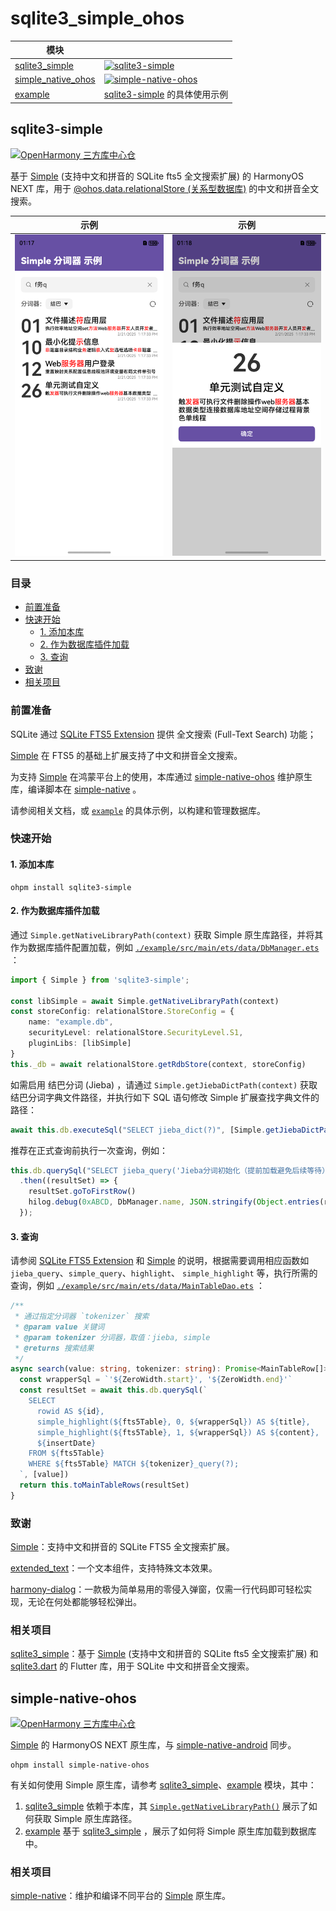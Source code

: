 # sqlite3_simple_ohos

| 模块                                         |                                                                                                                                                                                                                                                                                                                                        |
|--------------------------------------------|----------------------------------------------------------------------------------------------------------------------------------------------------------------------------------------------------------------------------------------------------------------------------------------------------------------------------------------|
| [sqlite3_simple](./sqlite3_simple)         | [![sqlite3-simple](https://img.shields.io/badge/dynamic/json?label=sqlite3-simple&style=for-the-badge&logo=harmonyos&url=https%3A%2F%2Fohpm.openharmony.cn%2Fohpmweb%2Fregistry%2Foh-package%2Fopenapi%2Fv1%2Fdetail%2Fsqlite3-simple&query=%24.body.version)](https://ohpm.openharmony.cn/#/cn/detail/sqlite3-simple)                 |
| [simple_native_ohos](./simple_native_ohos) | [![simple-native-ohos](https://img.shields.io/badge/dynamic/json?label=simple-native-ohos&style=for-the-badge&logo=harmonyos&url=https%3A%2F%2Fohpm.openharmony.cn%2Fohpmweb%2Fregistry%2Foh-package%2Fopenapi%2Fv1%2Fdetail%2Fsimple-native-ohos&query=%24.body.version)](https://ohpm.openharmony.cn/#/cn/detail/simple-native-ohos) | 
| [example](./example)                       | [sqlite3-simple](https://ohpm.openharmony.cn/#/cn/detail/sqlite3-simple) 的具体使用示例                                                                                                                                                                                                                                                       |

<!-- HEADER -->

## sqlite3-simple

[![OpenHarmony 三方库中心仓](https://img.shields.io/badge/dynamic/json?label=OpenHarmony%20%E4%B8%89%E6%96%B9%E5%BA%93%E4%B8%AD%E5%BF%83%E4%BB%93&style=for-the-badge&logo=harmonyos&url=https%3A%2F%2Fohpm.openharmony.cn%2Fohpmweb%2Fregistry%2Foh-package%2Fopenapi%2Fv1%2Fdetail%2Fsqlite3-simple&query=%24.body.version)](https://ohpm.openharmony.cn/#/cn/detail/sqlite3-simple)

基于 [Simple](https://github.com/wangfenjin/simple) (支持中文和拼音的 SQLite fts5 全文搜索扩展) 的 HarmonyOS NEXT 库，用于 [@ohos.data.relationalStore (关系型数据库)](https://developer.huawei.com/consumer/cn/doc/harmonyos-references-V5/js-apis-data-relationalstore-V5?catalogVersion=V5) 的中文和拼音全文搜索。

| 示例                                        | 示例                                        |
|-------------------------------------------|-------------------------------------------|
| ![1.png](./sqlite3_simple/example/1.png) | ![2.png](./sqlite3_simple/example/2.png) |

### 目录

- [前置准备](#前置准备)
- [快速开始](#快速开始)
  - [1. 添加本库](#1-添加本库)
  - [2. 作为数据库插件加载](#2-作为数据库插件加载)
  - [3. 查询](#3-查询)
- [致谢](#致谢)
- [相关项目](#相关项目)

### 前置准备

SQLite 通过 [SQLite FTS5 Extension](https://sqlite.org/fts5.html) 提供 全文搜索 (Full-Text Search) 功能；

[Simple](https://github.com/wangfenjin/simple) 在 FTS5 的基础上扩展支持了中文和拼音全文搜索。

为支持 [Simple](https://github.com/wangfenjin/simple) 在鸿蒙平台上的使用，本库通过 [simple-native-ohos](./simple_native_ohos) 维护原生库，编译脚本在 [simple-native](https://github.com/SageMik/sqlite3_simple/tree/simple-native) 。

请参阅相关文档，或 [`example`](./example) 的具体示例，以构建和管理数据库。

### 快速开始

#### 1. 添加本库

```shell
ohpm install sqlite3-simple
```

#### 2. 作为数据库插件加载

通过 `Simple.getNativeLibraryPath(context)` 获取 Simple 原生库路径，并将其作为数据库插件配置加载，例如 [`./example/src/main/ets/data/DbManager.ets`](./example/src/main/ets/data/DbManager.ets) ：

```typescript
import { Simple } from 'sqlite3-simple';

const libSimple = await Simple.getNativeLibraryPath(context)
const storeConfig: relationalStore.StoreConfig = {
    name: "example.db",
    securityLevel: relationalStore.SecurityLevel.S1,
    pluginLibs: [libSimple]
}
this._db = await relationalStore.getRdbStore(context, storeConfig)
```

如需启用 结巴分词 (Jieba) ，请通过 `Simple.getJiebaDictPath(context)` 获取结巴分词字典文件路径，并执行如下 SQL 语句修改 Simple 扩展查找字典文件的路径：

```typescript
await this.db.executeSql("SELECT jieba_dict(?)", [Simple.getJiebaDictPath(context)])
```

推荐在正式查询前执行一次查询，例如：

```typescript
this.db.querySql("SELECT jieba_query('Jieba分词初始化（提前加载避免后续等待）')")
  .then((resultSet) => {
    resultSet.goToFirstRow()
    hilog.debug(0xABCD, DbManager.name, JSON.stringify(Object.entries(resultSet.getRow())))
  });
```

#### 3. 查询

请参阅 [SQLite FTS5 Extension](https://sqlite.org/fts5.html) 和 [Simple](https://github.com/wangfenjin/simple) 的说明，根据需要调用相应函数如 `jieba_query`、`simple_query`、`highlight`、  `simple_highlight` 等，执行所需的查询，例如 [`./example/src/main/ets/data/MainTableDao.ets`](./example/src/main/ets/data/MainTableDao.ets) ：

```typescript
/**
 * 通过指定分词器 `tokenizer` 搜索
 * @param value 关键词
 * @param tokenizer 分词器，取值：jieba, simple
 * @returns 搜索结果
 */
async search(value: string, tokenizer: string): Promise<MainTableRow[]> {
  const wrapperSql = `'${ZeroWidth.start}', '${ZeroWidth.end}'`
  const resultSet = await this.db.querySql(`
    SELECT
      rowid AS ${id},
      simple_highlight(${fts5Table}, 0, ${wrapperSql}) AS ${title},
      simple_highlight(${fts5Table}, 1, ${wrapperSql}) AS ${content},
      ${insertDate}
    FROM ${fts5Table}
    WHERE ${fts5Table} MATCH ${tokenizer}_query(?);
  `, [value])
  return this.toMainTableRows(resultSet)
}
```

### 致谢

[Simple](https://github.com/wangfenjin/simple)：支持中文和拼音的 SQLite FTS5 全文搜索扩展。

[extended_text](https://github.com/HarmonyCandies/extended_text)：一个文本组件，支持特殊文本效果。

[harmony-dialog](https://gitee.com/tongyuyan/harmony-utils/tree/master/harmony_dialog)：一款极为简单易用的零侵入弹窗，仅需一行代码即可轻松实现，无论在何处都能够轻松弹出。

### 相关项目

[sqlite3_simple](https://github.com/SageMik/sqlite3_simple)：基于 [Simple](https://github.com/wangfenjin/simple) (支持中文和拼音的 SQLite fts5 全文搜索扩展) 和 [sqlite3.dart](https://github.com/simolus3/sqlite3.dart) 的 Flutter 库，用于 SQLite 中文和拼音全文搜索。

## simple-native-ohos

[![OpenHarmony 三方库中心仓](https://img.shields.io/badge/dynamic/json?label=OpenHarmony%20%E4%B8%89%E6%96%B9%E5%BA%93%E4%B8%AD%E5%BF%83%E4%BB%93&style=for-the-badge&logo=harmonyos&url=https%3A%2F%2Fohpm.openharmony.cn%2Fohpmweb%2Fregistry%2Foh-package%2Fopenapi%2Fv1%2Fdetail%2Fsimple-native-ohos&query=%24.body.version)](https://ohpm.openharmony.cn/#/cn/detail/simple-native-ohos)

[Simple](https://github.com/wangfenjin/simple) 的 HarmonyOS NEXT 原生库，与 [simple-native-android](https://github.com/SageMik/simple-native-android) 同步。

```shell
ohpm install simple-native-ohos
```

有关如何使用 Simple 原生库，请参考 [sqlite3_simple](./sqlite3_simple)、[example](./example) 模块，其中：

1. [sqlite3_simple](./sqlite3_simple) 依赖于本库，其 [`Simple.getNativeLibraryPath()`](./sqlite3_simple/src/main/ets/Simple.ets) 展示了如何获取 Simple 原生库路径。
2. [example](./example) 基于 [sqlite3_simple](./sqlite3_simple) ，展示了如何将 Simple 原生库加载到数据库中。

### 相关项目

[simple-native](https://github.com/SageMik/sqlite3_simple/tree/simple-native)：维护和编译不同平台的 [Simple](https://github.com/wangfenjin/simple) 原生库。